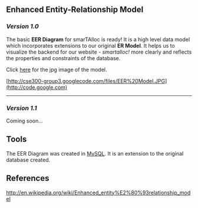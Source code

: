 ## Enhanced Entity-Relationship Model ##

### _Version 1.0_ ###

The basic **EER Diagram** for smarTAlloc is ready! It is a high level data model which incorporates extensions to our original **ER Model**.
It helps us to visualize the backend for our website - _smartalloc!_ more clearly and reflects the properties and constraints of the database.

Click [here](http://cse300-group3.googlecode.com/files/EER%20Model.JPG) for the jpg image of the model.


[http://cse300-group3.googlecode.com/files/EER%20Model.JPG](http://code.google.com)

---


### _Version 1.1_ ###

Coming soon...


## Tools ##

The EER Diagram was created in [MySQL](http://www.mysql.com/). It is an extension to the original database created.

## References ##

http://en.wikipedia.org/wiki/Enhanced_entity%E2%80%93relationship_model